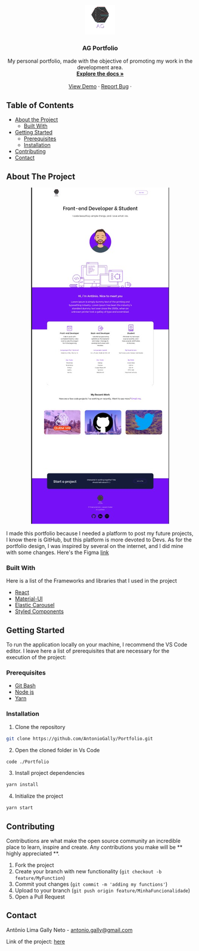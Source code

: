 <p align="center">
  <a href="https://github.com/AntonioGally/Portfolio">
    <img src="src/img/logo/logoWhite.png" alt="Logo" width="80" height="80">
  </a>

  <h3 align="center">AG Portfolio</h3>

  <p align="center">
   My personal portfolio, made with the objective of promoting my work in the development area.
    <br />
    <a href="https://github.com/AntonioGally/Portfolio"><strong> Explore the docs »</strong></a>
    <br />
    <br />
    <a href="">View Demo</a>
    ·
    <a href="https://github.com/AntonioGally/Portfolio/issues">Report Bug</a>
    ·
  </p>
</p>
<!-- TABLE OF CONTENTS -->

## Table of Contents

- [About the Project](#about-the-project)
  - [Built With](#built-with)
- [Getting Started](#getting-started)
  - [Prerequisites](#prerequisites)
  - [Installation](#installation)
- [Contributing](#contributing)
- [Contact](#contact)
<!-- ABOUT THE PROJECT -->

## About The Project

<p align="center">
    <img src="src/img/prints/print.jpeg" alt="Print About Page"><br/>
</p>

I made this portfolio because I needed a platform to post my future projects, I know there is GitHub, but this platform is more devoted to Devs. As for the portfolio design, I was inspired by several on the internet, and I did mine with some changes. Here's the Figma <a href="https://www.figma.com/file/A31slvk6McW5ySJAdCmeB2/MyPortifolio?node-id=0%3A1" target="_blank">link</a>

### Built With

Here is a list of the Frameworks and libraries that I used in the project

- [React](https://pt-br.reactjs.org)
- [Material-UI](https://material-ui.com/pt/)
- [Elastic Carousel](https://github.com/sag1v/react-elastic-carousel)
- [Styled Components](https://styled-components.com)

<!-- GETTING STARTED -->

## Getting Started

To run the application locally on your machine, I recommend the VS Code editor. I leave here a list of prerequisites that are necessary for the execution of the project:

### Prerequisites

- <a href="https://git-scm.com/downloads">Git Bash</a>
- <a href="https://nodejs.org/en/download/">Node js</a>
- <a href="https://classic.yarnpkg.com/en/docs/install/#windows-stable">Yarn</a>

### Installation

1. Clone the repository

```sh
git clone https://github.com/AntonioGally/Portfolio.git
```

2. Open the cloned folder in Vs Code

```sh
code ./Portfolio
```

3. Install project dependencies

```sh
yarn install
```

4. Initialize the project

```sh
yarn start
```

<!-- CONTRIBUTING -->

## Contributing

Contributions are what make the open source community an incredible place to learn, inspire and create. Any contributions you make will be ** highly appreciated **.

1. Fork the project
2. Create your branch with new functionality (`git checkout -b feature/MyFunction`)
3. Commit yout changes (`git commit -m 'adding my functions'`)
4. Upload to your branch (`git push origin feature/MinhaFuncionalidade`)
5. Open a Pull Request

<!-- CONTACT -->

## Contact

Antônio Lima Gally Neto - antonio.gally@gmail.com

Link of the project: [here](https://github.com/AntonioGally/Portfolio)
